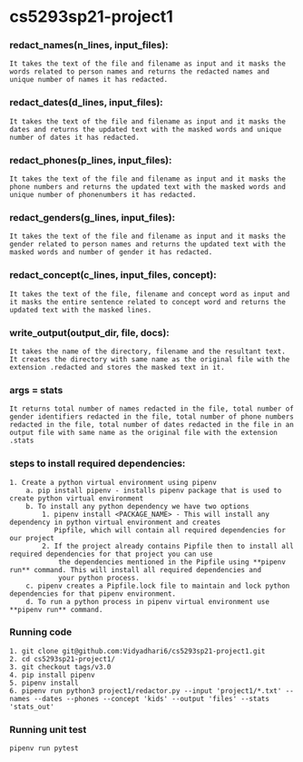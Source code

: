 # cs5293sp21-project1

### redact_names(n_lines, input_files):

    It takes the text of the file and filename as input and it masks the words related to person names and returns the redacted names and unique number of names it has redacted.

### redact_dates(d_lines, input_files):

    It takes the text of the file and filename as input and it masks the dates and returns the updated text with the masked words and unique number of dates it has redacted.


### redact_phones(p_lines, input_files):

    It takes the text of the file and filename as input and it masks the phone numbers and returns the updated text with the masked words and unique number of phonenumbers it has redacted.



### redact_genders(g_lines, input_files):

    It takes the text of the file and filename as input and it masks the gender related to person names and returns the updated text with the masked words and number of gender it has redacted.

### redact_concept(c_lines, input_files, concept):

    It takes the text of the file, filename and concept word as input and it masks the entire sentence related to concept word and returns the updated text with the masked lines.

### write_output(output_dir, file, docs):

    It takes the name of the directory, filename and the resultant text. It creates the directory with same name as the original file with the extension .redacted and stores the masked text in it.

### args = stats

    It returns total number of names redacted in the file, total number of gender identifiers redacted in the file, total number of phone numbers redacted in the file, total number of dates redacted in the file in an output file with same name as the original file with the extension .stats

### steps to install required dependencies:
    1. Create a python virtual environment using pipenv
        a. pip install pipenv - installs pipenv package that is used to create python virtual environment
        b. To install any python dependency we have two options
            1. pipenv install <PACKAGE_NAME> - This will install any dependency in python virtual environment and creates 
               Pipfile, which will contain all required dependencies for our project
            2. If the project already contains Pipfile then to install all required dependencies for that project you can use
                the dependencies mentioned in the Pipfile using **pipenv run** command. This will install all required dependencies and 
                your python process.
        c. pipenv creates a Pipfile.lock file to maintain and lock python dependencies for that pipenv environment.
        d. To run a python process in pipenv virtual environment use **pipenv run** command.

### Running code
    1. git clone git@github.com:Vidyadhari6/cs5293sp21-project1.git
    2. cd cs5293sp21-project1/
    3. git checkout tags/v3.0
    4. pip install pipenv
    5. pipenv install
    6. pipenv run python3 project1/redactor.py --input 'project1/*.txt' --names --dates --phones --concept 'kids' --output 'files' --stats 'stats_out'


### Running unit test
    pipenv run pytest